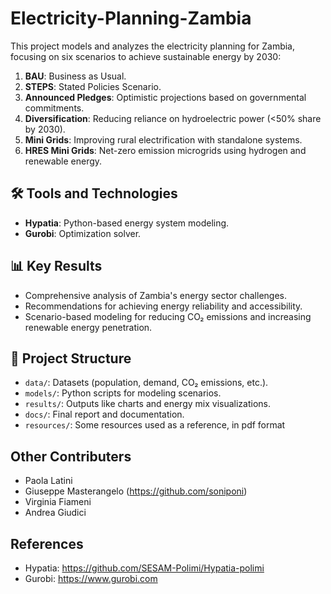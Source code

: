 # Electricity-Planning-Zambia
This project models and analyzes the electricity planning for Zambia, focusing on six scenarios to achieve sustainable energy by 2030:
1. **BAU**: Business as Usual.
2. **STEPS**: Stated Policies Scenario.
3. **Announced Pledges**: Optimistic projections based on governmental commitments.
4. **Diversification**: Reducing reliance on hydroelectric power (<50% share by 2030).
5. **Mini Grids**: Improving rural electrification with standalone systems.
6. **HRES Mini Grids**: Net-zero emission microgrids using hydrogen and renewable energy.

## 🛠 Tools and Technologies
- **Hypatia**: Python-based energy system modeling.
- **Gurobi**: Optimization solver.

## 📊 Key Results
- Comprehensive analysis of Zambia's energy sector challenges.
- Recommendations for achieving energy reliability and accessibility.
- Scenario-based modeling for reducing CO₂ emissions and increasing renewable energy penetration.

## 📂 Project Structure
- `data/`: Datasets (population, demand, CO₂ emissions, etc.).
- `models/`: Python scripts for modeling scenarios.
- `results/`: Outputs like charts and energy mix visualizations.
- `docs/`: Final report and documentation.
- `resources/`: Some resources used as a reference, in pdf format

## Other Contributers
- Paola Latini
- Giuseppe Masterangelo (https://github.com/soniponi)
- Virginia Fiameni
- Andrea Giudici

## References
- Hypatia: https://github.com/SESAM-Polimi/Hypatia-polimi
- Gurobi: https://www.gurobi.com
